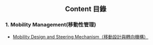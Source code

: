 ## <div align="center">Content 目錄</div> 
  ### 1. Mobility Management(移動性管理)
   - [Mobility Design and Steering Mechanism（移動設計與轉向機構）](https://github.com/yichengtsai/future_enguneers/blob/main/schemes/Mobility_Management/Mobility_Design_and_Steering_Mechanism/README.md)
